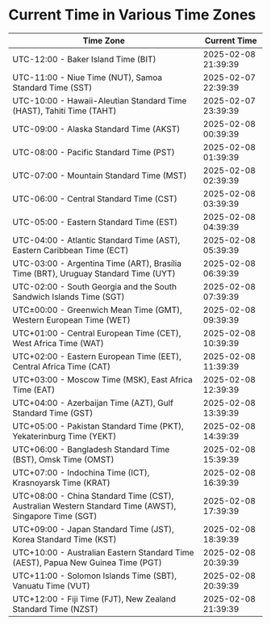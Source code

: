 # Current Time in Various Time Zones

| Time Zone | Current Time |
|-----------|--------------|
| UTC-12:00 - Baker Island Time (BIT) | 2025-02-08 21:39:39 |
| UTC-11:00 - Niue Time (NUT), Samoa Standard Time (SST) | 2025-02-07 22:39:39 |
| UTC-10:00 - Hawaii-Aleutian Standard Time (HAST), Tahiti Time (TAHT) | 2025-02-07 23:39:39 |
| UTC-09:00 - Alaska Standard Time (AKST) | 2025-02-08 00:39:39 |
| UTC-08:00 - Pacific Standard Time (PST) | 2025-02-08 01:39:39 |
| UTC-07:00 - Mountain Standard Time (MST) | 2025-02-08 02:39:39 |
| UTC-06:00 - Central Standard Time (CST) | 2025-02-08 03:39:39 |
| UTC-05:00 - Eastern Standard Time (EST) | 2025-02-08 04:39:39 |
| UTC-04:00 - Atlantic Standard Time (AST), Eastern Caribbean Time (ECT) | 2025-02-08 05:39:39 |
| UTC-03:00 - Argentina Time (ART), Brasília Time (BRT), Uruguay Standard Time (UYT) | 2025-02-08 06:39:39 |
| UTC-02:00 - South Georgia and the South Sandwich Islands Time (SGT) | 2025-02-08 07:39:39 |
| UTC±00:00 - Greenwich Mean Time (GMT), Western European Time (WET) | 2025-02-08 09:39:39 |
| UTC+01:00 - Central European Time (CET), West Africa Time (WAT) | 2025-02-08 10:39:39 |
| UTC+02:00 - Eastern European Time (EET), Central Africa Time (CAT) | 2025-02-08 11:39:39 |
| UTC+03:00 - Moscow Time (MSK), East Africa Time (EAT) | 2025-02-08 12:39:39 |
| UTC+04:00 - Azerbaijan Time (AZT), Gulf Standard Time (GST) | 2025-02-08 13:39:39 |
| UTC+05:00 - Pakistan Standard Time (PKT), Yekaterinburg Time (YEKT) | 2025-02-08 14:39:39 |
| UTC+06:00 - Bangladesh Standard Time (BST), Omsk Time (OMST) | 2025-02-08 15:39:39 |
| UTC+07:00 - Indochina Time (ICT), Krasnoyarsk Time (KRAT) | 2025-02-08 16:39:39 |
| UTC+08:00 - China Standard Time (CST), Australian Western Standard Time (AWST), Singapore Time (SGT) | 2025-02-08 17:39:39 |
| UTC+09:00 - Japan Standard Time (JST), Korea Standard Time (KST) | 2025-02-08 18:39:39 |
| UTC+10:00 - Australian Eastern Standard Time (AEST), Papua New Guinea Time (PGT) | 2025-02-08 20:39:39 |
| UTC+11:00 - Solomon Islands Time (SBT), Vanuatu Time (VUT) | 2025-02-08 20:39:39 |
| UTC+12:00 - Fiji Time (FJT), New Zealand Standard Time (NZST) | 2025-02-08 21:39:39 |
